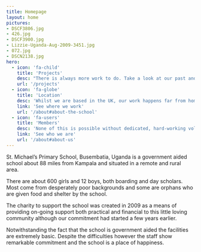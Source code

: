```yaml
---
title: Homepage
layout: home
pictures:
- DSCF3806.jpg
- 426.jpg
- DSCF3900.jpg
- Lizzie-Uganda-Aug-2009-3451.jpg
- 072.jpg
- DSCN2138.jpg
hero:
  - icon: 'fa-child'
    title: 'Projects'
    desc: "There is always more work to do. Take a look at our past and present projects."
    url: '/projects'
  - icon: 'fa-globe'
    title: 'Location'
    desc: 'Whilst we are based in the UK, our work happens far from home. See the map and get an idea for yourself.'
    link: 'See where we work'
    url: '/about#about-the-school'
  - icon: 'fa-users'
    title: 'Members'
    desc: 'None of this is possible without dedicated, hard-working volunteers behind the cause.'
    link: 'See who we are'
    url: '/about#about-us'
---
```


St. Michael’s Primary School, Busembatia, Uganda is a government aided school about 88 miles from Kampala and situated in a remote and rural area.

There are about 600 girls and 12 boys, both boarding and day scholars. Most come from desperately poor backgrounds and some are orphans who are given food and shelter by the school.

The charity to support the school was created in 2009 as a means of providing on-going support both practical and financial to this little loving community although our commitment had started a few years earlier.

Notwithstanding the fact that the school is government aided the facilities are extremely basic. Despite the difficulties however the staff show remarkable commitment and the school is a place of happiness.


